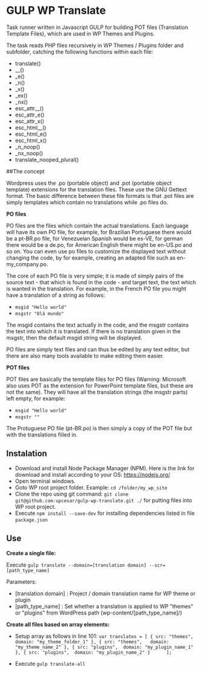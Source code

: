 # GULP WP Translate

Task runner written in Javascript GULP for building POT files (Translation Template Files), which are used in WP Themes and Plugins.

The task reads PHP files recursively in WP Themes / Plugins folder and subfolder, catching the following functions within each file:

- translate()
- __()
- _e()
- _n()
- _x()
- _ex()
- _nx()
- esc_attr__()
- esc_attr_e()
- esc_attr_x()
- esc_html__()
- esc_html_e()
- esc_html_x()
- _n_noop()
- _nx_noop()
- translate_nooped_plural()


##The concept

Wordpress uses the .po (portable object) and .pot (portable object template) extensions for the translation files. These use the GNU Gettext format. The basic difference between these file formats is that .pot files are simply templates which contain no translations while .po files do.

**PO files**

PO files are the files which contain the actual translations. Each language will have its own PO file, for example, for Brazilian Portuguese there would be a pt-BR.po file, for Venezuelan Spanish would be es-VE, for german there would be a de.po, for American English there might be en-US.po and so on. You can even use po files to customize the displayed text without changing the code, by for example, creating an adapted file such as en-my_company.po.

The core of each PO file is very simple; it is made of simply pairs of the source text - that which is found in the code - and target text, the text which is wanted in the translation. For example, in the French PO file you might have a translation of a string as follows:

- `msgid "Hello world"`
- `msgstr "Olá mundo"`

The msgid contains the text actually in the code, and the msgstr contains the text into which it is translated. If there is no translation given in the msgstr, then the default msgid string will be displayed.

PO files are simply text files and can thus be edited by any text editor, but there are also many tools available to make editing them easier.

**POT files**

POT files are basically the template files for PO files (Warning: Microsoft also uses POT as the extension for PowerPoint template files, but these are not the same). They will have all the translation strings (the msgstr parts) left empty, for example:

- `msgid "Hello world"`
- `msgstr ""`

The Protuguese PO file (pt-BR.po) is then simply a copy of the POT file but with the translations filled in. 


## Instalation

- Download and install Node Package Manager (NPM). Here is the link for download and install according to your OS: https://nodejs.org/ 
- Open terminal windows.
- Goto WP root project folder. Example: `cd /folder/my_wp_site`
- Clone the repo using git command: `git clone git@github.com:upcesar/gulp-wp-translate.git ./` for putting files into WP root project.
- Execute `npm install --save-dev` for installing dependencies listed in file `package.json`

## Use

**Create a single file:**

Execute `gulp translate --domain=[translation domain] --scr=[path_type_name]`

Parameters:

- [translation domain] : Project / domain translation name for WP theme or plugin
- [path_type_name]     : Set whether a translation is applied to WP "themes" or "plugins" from WordPress path (wp-content/[path_type_name]/)

**Create all files based on array elements:**

- Setup array as follows in line 101: `var translates = [
		{ src: "themes",   domain: "my_theme_folder_1" },
		{ src: "themes",   domain: "my_theme_name_2" },
		{ src: "plugins",  domain: "my_plugin_name_1" },
		{ src: "plugins",  domain: "my_plugin_name_2" }		
  	];`

- Execute `gulp translate-all`

